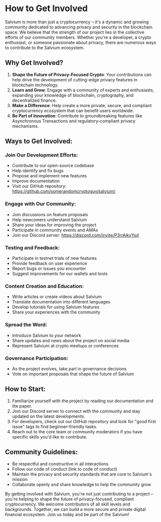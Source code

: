 # How to Get Involved

Salvium is more than just a cryptocurrency – it's a dynamic and growing community dedicated to advancing privacy and security in the blockchain space. We believe that the strength of our project lies in the collective efforts of our community members. Whether you're a developer, a crypto enthusiast, or someone passionate about privacy, there are numerous ways to contribute to the Salvium ecosystem.

## Why Get Involved?

1. **Shape the Future of Privacy-Focused Crypto**: Your contributions can help drive the development of cutting-edge privacy features in blockchain technology.
2. **Learn and Grow**: Engage with a community of experts and enthusiasts, expanding your knowledge of blockchain, cryptography, and decentralized finance.
3. **Make a Difference**: Help create a more private, secure, and compliant cryptocurrency ecosystem that can benefit users worldwide.
4. **Be Part of Innovation**: Contribute to groundbreaking features like Asynchronous Transactions and regulatory-compliant privacy mechanisms.

## Ways to Get Involved:

### Join Our Development Efforts:
* Contribute to our open-source codebase
* Help identify and fix bugs
* Propose and implement new features
* Improve documentation
* Visit our GitHub repository: https://github.com/somerandomcryptoguy/salvium/

### Engage with Our Community:
* Join discussions on feature proposals
* Help newcomers understand Salvium
* Share your ideas for improving the project
* Participate in community events and AMAs
* Join our Discord server: https://discord.com/invite/P3rrAjkyYsd

### Testing and Feedback:
* Participate in testnet trials of new features
* Provide feedback on user experience
* Report bugs or issues you encounter
* Suggest improvements for our wallets and tools

### Content Creation and Education:
* Write articles or create videos about Salvium
* Translate documentation into different languages
* Develop tutorials for using Salvium features
* Share your experiences with the community

### Spread the Word:
* Introduce Salvium to your network
* Share updates and news about the project on social media
* Represent Salvium at crypto meetups or conferences

### Governance Participation:
* As the project evolves, take part in governance decisions
* Vote on important proposals that shape the future of Salvium

## How to Start:

1. Familiarize yourself with the project by reading our documentation and lite paper.
2. Join our Discord server to connect with the community and stay updated on the latest developments.
3. For developers, check out our GitHub repository and look for "good first issue" tags to find beginner-friendly tasks.
4. Reach out to the core team or community moderators if you have specific skills you'd like to contribute.

## Community Guidelines:

* Be respectful and constructive in all interactions
* Follow our code of conduct (link to code of conduct)
* Maintain the privacy and security standards that are core to Salvium's mission
* Collaborate openly and share knowledge to help the community grow

By getting involved with Salvium, you're not just contributing to a project – you're helping to shape the future of privacy-focused, compliant cryptocurrency. We welcome contributors of all skill levels and backgrounds. Together, we can build a more secure and private digital financial ecosystem. Join us today and be part of the Salvium!